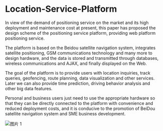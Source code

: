 # Location-Service-Platform

In view of the demand of positioning service on the market and its high deployment and maintenance cost at present, this paper has proposed the design scheme of the positioning service platform, providing web platform positioning service. 

The platform is based on the Beidou satellite navigation system, integrates satellite positioning, GSM communications technology and many more to design hardware, and the data is stored and transmitted through databases, wireless communications and AJAX, and finally displayed on the Web. 

The goal of the platform is to provide users with location inquiries, track queries, geofencing, route planning, data visualization and other services. Later we can also provide time prediction, driving behavior analysis and other big data features. 

Personal and business users just need to use the appropriate hardware so that they can be directly connected to the platform with convenience and reduced deployment costs, and it is conducive to the promotion of BeiDou satellite navigation system and SME business development.

![图片 1](https://tva1.sinaimg.cn/large/008i3skNgy1gwizju1ra3j31870mik06.jpg)
